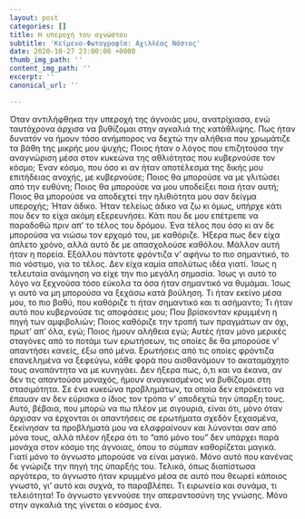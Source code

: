 ```yaml
---
layout: post
categories: []
title: Η υπεροχή του αγνώστου
subtitle: 'Κείμενο-Φωτογραφία: Αχιλλέας Νάσιος'
date: 2020-10-27 23:00:00 +0000
thumb_img_path: ''
content_img_path: ''
excerpt: ''
canonical_url: ''

---
```

Όταν αντιλήφθηκα την υπεροχή της άγνοιάς μου, ανατρίχιασα, ενώ ταυτόχρονα άρχισα να βυθίζομαι στην αγκαλιά της κατάθλιψης. Πως ήταν δυνατόν να ήμουν τόσο ανήμπορος να δεχτώ την αλήθεια που χρωμάτιζε τα βάθη της μικρής μου ψυχής; Ποιος ήταν ο λόγος που επιζητούσα την αναγνώριση μέσα στον κυκεώνα της αθλιότητας που κυβερνούσε τον κόσμο; Έναν κόσμο, που όσο κι αν ήταν αποτέλεσμα της δικής μου επιτήδειας ανοχής, με κυβερνούσε; Ποιος θα μπορούσε να με γλιτώσει από την ευθύνη; Ποιος θα μπορούσε να μου υποδείξει ποια ήταν αυτή; Ποιος θα μπορούσε να αποδεχτεί την ηλιθιότητα μου σαν δείγμα υπεροχής; Ήταν άδικο. Ήταν τελείως άδικο να ζω κι όμως, υπήρχε κάτι που δεν το είχα ακόμη εξερευνήσει. Κάτι που δε μου επέτρεπε να παραδοθώ πριν απ’ το τέλος του δρόμου. Ένα τέλος που όσο κι αν δε μπορούσα να νιώσω τον ερχομό του, με καθόριζε. Ήξερα πως δεν είχα άπλετο χρόνο, αλλά αυτό δε με απασχολούσε καθόλου. Μάλλον αυτή ήταν η πορεία. Εξάλλου πάντοτε φρόντιζα ν’ αφήνω το πιο σημαντικό, το πιο νόστιμο, για το τέλος. Δεν είχα καμία απολύτως ιδέα γιατί. Ίσως η τελευταία ανάμνηση να είχε την πιο μεγάλη σημασία. Ίσως γι αυτό το λόγο να ξεχνούσα τόσο εύκολα τα όσα ήταν σημαντικό να θυμάμαι. Ίσως γι αυτό να μη μπορούσα να ξεχάσω κατά βούληση. Τι ήταν εκείνο μέσα μου, το πιο βαθύ, που καθόριζε τι ήταν σημαντικό και τι ασήμαντο; Τι ήταν αυτό που κυβερνούσε τις αποφάσεις μου; Που βρίσκονταν κρυμμένη η πηγή των αμφιβολιών; Ποιος καθόριζε την τροπή των πραγμάτων αν όχι, πρωτ’ απ’ όλα, εγώ; Ποιος ήμουν αλήθεια εγώ; Αυτές ήταν μόνο μερικές σταγόνες από το ποτάμι των ερωτήσεων, τις οποίες δε θα μπορούσε ν’ απαντήσει κανείς, έξω από μένα. Ερωτήσεις από τις οποίες φρόντιζα επανελημένα να ξεφεύγω, κάθε φορά που αισθανόμουν το ακαταμάχητο τους αναπάντητο να με κυνηγάει. Δεν ήξερα πως, ό,τι και να έκανα, αν δεν τις απαντούσα μοναχός, ήμουν αναγκασμένος να βυθίζομαι στη στασιμότητα. Σε ένα κυκεώνα προβλημάτων, τα οποία δεν επρόκειτο να έπαυαν αν δεν εύρισκα ο ίδιος τον τρόπο ν’ αποδεχτώ την ύπαρξη τους. Αυτό, βέβαια, που μπορώ να πω πλέον με σιγουριά, είναι ότι, μόνο όταν άρχισαν να έρχονται οι απαντήσεις σε ερωτήματα σχεδόν ξεχασμένα, ξεκίνησαν τα προβλήματά μου να ελαφραίνουν και λύνονται σαν από μόνα τους, αλλά πλέον ήξερα ότι το “από μόνο του” δεν υπάρχει παρά μονάχα στον κόσμο της άγνοιας, όπου το σύμπαν καθορίζεται μαγικά. Γιατί μόνο το άγνωστο μπορούσε να είναι μαγικό. Μόνο αυτό που κανένας δε γνώριζε την πηγή της ύπαρξής του. Τελικά, όπως διαπίστωσα αργότερα, το άγνωστο ήταν κρυμμένο μέσα σε αυτό που θεωρεί κάποιος γνωστό, γι’ αυτό και συχνά, το παραβλέπει. Τι ειρωνεία και συνάμα, τι τελειότητα! Το άγνωστο γεννούσε την απεραντοσύνη της γνώσης. Μόνο στην αγκαλιά της γίνεται ο κόσμος ένα.